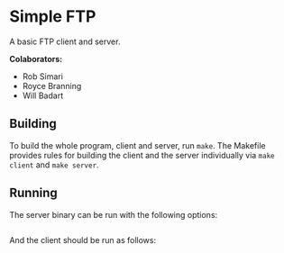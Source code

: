 # Simple FTP

A basic FTP client and server.

**Colaborators:**

- Rob Simari <rsimari>
- Royce Branning <rbrannin>
- Will Badart <wbadart>


## Building

To build the whole program, client and server, run `make`. The
Makefile provides rules for building the client and the server
individually via `make client` and `make server`.


## Running

The server binary can be run with the following options:

```
```

And the client should be run as follows:

```
```
